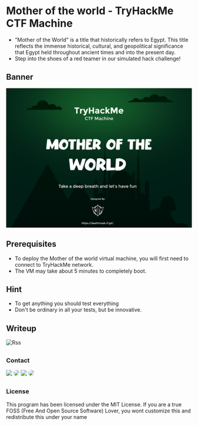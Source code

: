 # Mother of the world -  TryHackMe CTF Machine
* "Mother of the World" is a title that historically refers to Egypt. This title reflects the immense historical, cultural, and geopolitical significance that Egypt held throughout ancient times and into the present day.
* Step into the shoes of a red teamer in our simulated hack challenge! 


## Banner

![mother of the world Desktop Banner](./website-demo-image/motw_ctf.png "Desktop Banner")


## Prerequisites

* To deploy the Mother of the world virtual machine, you will first need to connect to TryHackMe network.
* The VM may take about 5 minutes to completely boot.


## Hint

* To get anything you should test everything
* Don't be ordinary in all your tests, but be innovative.


## Writeup

![Rss](https://custom-icon-badges.herokuapp.com/badge/Writeup-yellow?style=for-the-badge&logo=writeup&logoColor=white)


## 
### Contact

<p align="left">
  <a href="https://deathmask.rf.gd" target="_blank"><img src="https://custom-icon-badges.herokuapp.com/badge/Website-white?style=for-the-badge&logo=earth_9647256&logoColor=black%22%20style=%22border-radius:%2030px%22%20target=%22_blank"></a>
  <a href="https://www.linkedin.com/in/ahmed-abd-alalim-286768299/" target="_blank"><img src="https://img.shields.io/badge/-LinkedIn-%230077B5?style=for-the-badge&logo=linkedin&logoColor=white" style="border-radius: 30px" target="_blank"></a>
  <a href="https://github.com/Death-Mask" target="_blank"><img src="https://img.shields.io/badge/GitHub-000000?style=for-the-badge&logo=github&logoColor=whit style="border-radius: 30px" target="_blank"></a>
  <a href="https://tryhackme.com/p/DeathMask" target="_blank"><img src="https://custom-icon-badges.herokuapp.com/badge/TryHackMe-262c3e?style=for-the-badge&logo=tryhackme&logoColor=white" style="border-radius: 30px" target="_blank"></a>
</p>


##
### License

This program has been licensed under the MIT License. If you are a true FOSS (Free And Open Source Software) Lover, you wont customize this and redistribute this under your name
